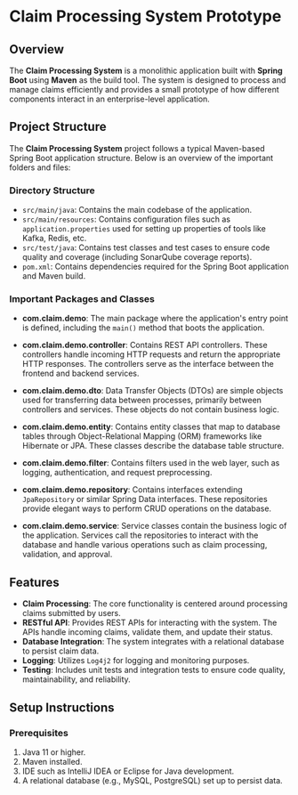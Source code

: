 # Claim Processing System Prototype

## Overview

The **Claim Processing System** is a monolithic application built with **Spring Boot** using **Maven** as the build tool. The system is designed to process and manage claims efficiently and provides a small prototype of how different components interact in an enterprise-level application.

## Project Structure

The **Claim Processing System** project follows a typical Maven-based Spring Boot application structure. Below is an overview of the important folders and files:

### Directory Structure

- `src/main/java`: Contains the main codebase of the application.
- `src/main/resources`: Contains configuration files such as `application.properties` used for setting up properties of tools like Kafka, Redis, etc.
- `src/test/java`: Contains test classes and test cases to ensure code quality and coverage (including SonarQube coverage reports).
- `pom.xml`: Contains dependencies required for the Spring Boot application and Maven build.

### Important Packages and Classes

- **com.claim.demo**: The main package where the application's entry point is defined, including the `main()` method that boots the application.
  
- **com.claim.demo.controller**: Contains REST API controllers. These controllers handle incoming HTTP requests and return the appropriate HTTP responses. The controllers serve as the interface between the frontend and backend services.

- **com.claim.demo.dto**: Data Transfer Objects (DTOs) are simple objects used for transferring data between processes, primarily between controllers and services. These objects do not contain business logic.

- **com.claim.demo.entity**: Contains entity classes that map to database tables through Object-Relational Mapping (ORM) frameworks like Hibernate or JPA. These classes describe the database table structure.

- **com.claim.demo.filter**: Contains filters used in the web layer, such as logging, authentication, and request preprocessing.

- **com.claim.demo.repository**: Contains interfaces extending `JpaRepository` or similar Spring Data interfaces. These repositories provide elegant ways to perform CRUD operations on the database.

- **com.claim.demo.service**: Service classes contain the business logic of the application. Services call the repositories to interact with the database and handle various operations such as claim processing, validation, and approval.

## Features

- **Claim Processing**: The core functionality is centered around processing claims submitted by users.
- **RESTful API**: Provides REST APIs for interacting with the system. The APIs handle incoming claims, validate them, and update their status.
- **Database Integration**: The system integrates with a relational database to persist claim data.
- **Logging**: Utilizes `Log4j2` for logging and monitoring purposes.
- **Testing**: Includes unit tests and integration tests to ensure code quality, maintainability, and reliability.

## Setup Instructions

### Prerequisites

1. Java 11 or higher.
2. Maven installed.
3. IDE such as IntelliJ IDEA or Eclipse for Java development.
4. A relational database (e.g., MySQL, PostgreSQL) set up to persist data.

